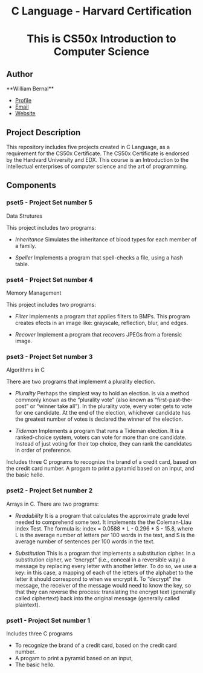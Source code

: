 <h1 align="center">C Language - Harvard Certification</h1>
<h1 align="center">This is CS50x Introduction to Computer Science</h1>

<h2>Author</h2>
**William Bernal**

- [Profile](https://github.com/wjbernal "William Bernal")
- [Email](mailto:wjbernals@gmail.com?subject=Hi% "Hi! from your GitHub")
- [Website](https://www.linkedin.com/in/wbernal-it/ "visit my LinkedIn profile")

<h2>Project Description</h2>

<p>This repository includes five projects created in C Language, as a requirement for the CS50x Certificate.
The CS50x Certificate is endorsed by the Hardvard University and EDX. This course is an Introduction to the intellectual enterprises of computer science and the art of programming.</p>

<h2>Components</h2>

### pset5 - Project Set number 5
<p>Data Strutures</p>

This project includes two programs:

- <em>Inheritance</em> Simulates the inheritance of blood types for each member of a family.

- <em>Speller</em> Implements a program that spell-checks a file, using a hash table.

### pset4 - Project Set number 4
<p>Memory Management</p>

This project includes two programs:

- <em>Filter</em> Implements a program that applies filters to BMPs. This program creates efects in an image like: grayscale, reflection, blur, and edges.

- <em>Recover</em> Implement a program that recovers JPEGs from a forensic image. 

### pset3 - Project Set number 3
<p>Algorithms in C</p>

There are two programs that implememt a plurality election.

- <em>Plurality</em>  Perhaps the simplest way to hold an election. is via a method commonly known as the “plurality vote” (also known as “first-past-the-post” or “winner take all”). In the plurality vote, every voter gets to vote for one candidate. At the end of the election, whichever candidate has the greatest number of votes is declared the winner of the election.

- <em>Tideman</em> Implements a program that runs a Tideman election. It is a ranked-choice system, voters can vote for more than one candidate. Instead of just voting for their top choice, they can rank the candidates in order of preference.

Includes three C programs to recognize the brand of a credit card, based on the credit card number. A progam to print a pyramid based on an input, and the basic hello.</p>

### pset2 - Project Set number 2
<p>Arrays in C. There are two programs:</p> 

- <em>Readability</em>  It is  a program that calculates the approximate grade level needed to comprehend some text. It implements the the Coleman-Liau index Test. The formula is:  index = 0.0588 * L - 0.296 * S - 15.8, where L is the average number of letters per 100 words in the text, and S is the average number of sentences per 100 words in the text.

- <em>Substitution</em> This is a program that implements a substitution cipher. In a substitution cipher, we “encrypt” (i.e., conceal in a reversible way) a message by replacing every letter with another letter. To do so, we use a key: in this case, a mapping of each of the letters of the alphabet to the letter it should correspond to when we encrypt it. To “decrypt” the message, the receiver of the message would need to know the key, so that they can reverse the process: translating the encrypt text (generally called ciphertext) back into the original message (generally called plaintext).

### pset1 - Project Set number 1
<p>Includes three C programs</p> 

- To recognize the brand of a credit card, based on the credit card number. 
- A progam to print a pyramid based on an input, 
- The basic hello.




